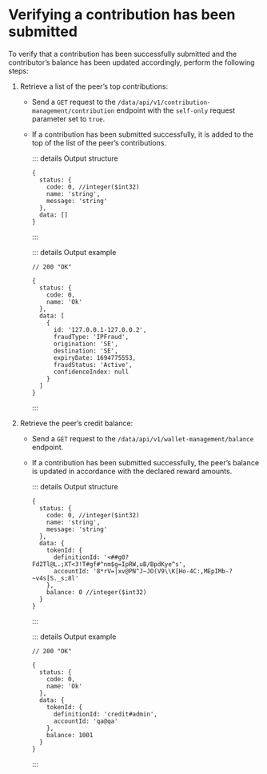 # Verifying a contribution has been submitted

To verify that a contribution has been successfully submitted and the contributor’s balance has been updated accordingly, perform the following steps:

1. Retrieve a list of the peer’s top contributions:

   - Send a `GET` request to the `/data/api/v1/contribution-management/contribution` endpoint with the `self-only` request parameter set to `true`.
   - If a contribution has been submitted successfully, it is added to the top of the list of the peer’s contributions.

     ::: details Output structure

     ```json5
     {
       status: {
         code: 0, //integer($int32)
         name: 'string',
         message: 'string'
       },
       data: []
     }
     ```

     :::

     ::: details Output example

     ```json5
     // 200 "OK"

     {
       status: {
         code: 0,
         name: 'Ok'
       },
       data: [
         {
           id: '127.0.0.1-127.0.0.2',
           fraudType: 'IPFraud',
           origination: 'SE',
           destination: 'SE',
           expiryDate: 1694775553,
           fraudStatus: 'Active',
           confidenceIndex: null
         }
       ]
     }
     ```

     :::

2. Retrieve the peer’s credit balance:

   - Send a `GET` request to the `/data/api/v1/wallet-management/balance` endpoint.
   - If a contribution has been submitted successfully, the peer’s balance is updated in accordance with the declared reward amounts.

     ::: details Output structure

     ```json5
     {
       status: {
         code: 0, //integer($int32)
         name: 'string',
         message: 'string'
       },
       data: {
         tokenId: {
           definitionId: '<##g0?Fd2Tl@L.;XT<3!T#gf#^nm$g=IpRW,uB/BpdKye^s',
           accountId: '8*rV=|xv@PN^J~JO(V9\\K[Ho-4C:,MEpIMb-?~v4s[S._s;8l'
         },
         balance: 0 //integer($int32)
       }
     }
     ```

     :::

     ::: details Output example

     ```json5
     // 200 "OK"

     {
       status: {
         code: 0,
         name: 'Ok'
       },
       data: {
         tokenId: {
           definitionId: 'credit#admin',
           accountId: 'qa@qa'
         },
         balance: 1001
       }
     }
     ```

     :::
